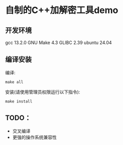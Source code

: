 # 自制的C++加解密工具demo

## 开发环境
gcc 13.2.0
GNU Make 4.3
GLIBC 2.39
ubuntu 24.04

## 编译安装
编译:
``` shell
make all
```

安装(请使用管理员权限运行以下指令):
``` shell
make install
```

## TODO：
* 交叉编译
* 更强的操作系统兼容性
